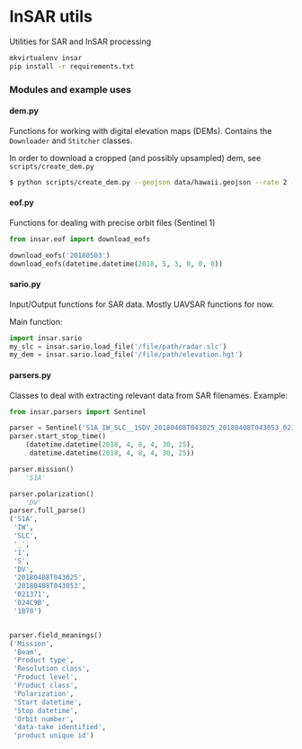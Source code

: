 # InSAR utils

Utilities for SAR and InSAR processing

```bash
mkvirtualenv insar
pip install -r requirements.txt
```


### Modules and example uses

#### dem.py
Functions for working with digital elevation maps (DEMs).
Contains the `Downloader` and `Stitcher` classes.

In order to download a cropped (and possibly upsampled) dem,
see `scripts/create_dem.py`


```bash
$ python scripts/create_dem.py --geojson data/hawaii.geojson --rate 2 --output elevation.dem
```


#### eof.py

Functions for dealing with precise orbit files (Sentinel 1)

```python
from insar.eof import download_eofs

download_eofs('20180503')
download_eofs(datetime.datetime(2018, 5, 3, 0, 0, 0))
```

#### sario.py

Input/Output functions for SAR data.
Mostly UAVSAR functions for now.

Main function: 

```python
import insar.sario
my_slc = insar.sario.load_file('/file/path/radar.slc')
my_dem = insar.sario.load_file('/file/path/elevation.hgt')
```



#### parsers.py

Classes to deal with extracting relevant data from SAR filenames.
Example:

```python
from insar.parsers import Sentinel

parser = Sentinel('S1A_IW_SLC__1SDV_20180408T043025_20180408T043053_021371_024C9B_1B70.zip')
parser.start_stop_time()
    (datetime.datetime(2018, 4, 8, 4, 30, 25),
     datetime.datetime(2018, 4, 8, 4, 30, 25))

parser.mission()
    'S1A'

parser.polarization()
    'DV'
parser.full_parse()
('S1A',
 'IW',
 'SLC',
 '_',
 '1',
 'S',
 'DV',
 '20180408T043025',
 '20180408T043053',
 '021371',
 '024C9B',
 '1B70')


parser.field_meanings()
('Mission',
 'Beam',
 'Product type',
 'Resolution class',
 'Product level',
 'Product class',
 'Polarization',
 'Start datetime',
 'Stop datetime',
 'Orbit number',
 'data-take identified',
 'product unique id')

```

